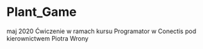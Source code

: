 # Plant_Game
maj 2020
Ćwiczenie w ramach kursu Programator w Conectis pod kierownictwem Piotra Wrony
